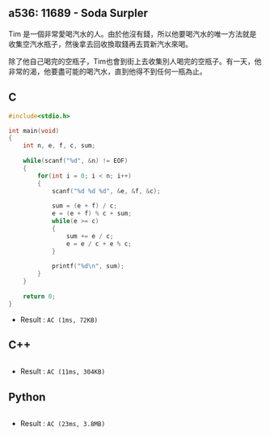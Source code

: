 ## a536: 11689 - Soda Surpler
Tim 是一個非常愛喝汽水的人。由於他沒有錢，所以他要喝汽水的唯一方法就是收集空汽水瓶子，然後拿去回收換取錢再去買新汽水來喝。

除了他自己喝完的空瓶子，Tim也會到街上去收集別人喝完的空瓶子。有一天，他非常的渴，他要盡可能的喝汽水，直到他得不到任何一瓶為止。

## C
```C
#include<stdio.h>

int main(void)
{
	int n, e, f, c, sum;
	
	while(scanf("%d", &n) != EOF)
	{
		for(int i = 0; i < n; i++)
		{
			scanf("%d %d %d", &e, &f, &c);
			
			sum = (e + f) / c;
			e = (e + f) % c + sum;
			while(e >= c)
			{
				sum += e / c;
				e = e / c + e % c;
			}
			
			printf("%d\n", sum);
		}
	}
	
	return 0;
} 
```
 * Result : `AC (1ms, 72KB)`

## C++
```C++

```
 * Result : `AC (11ms, 304KB)`

## Python
```python

```
 * Result : `AC (23ms, 3.8MB)`
